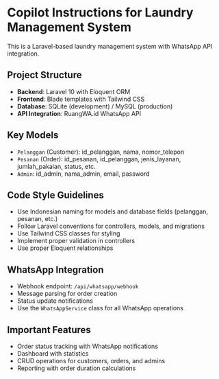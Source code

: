 <!-- Use this file to provide workspace-specific custom instructions to Copilot. For more details, visit https://code.visualstudio.com/docs/copilot/copilot-customization#_use-a-githubcopilotinstructionsmd-file -->

# Copilot Instructions for Laundry Management System

This is a Laravel-based laundry management system with WhatsApp API integration.

## Project Structure
- **Backend**: Laravel 10 with Eloquent ORM
- **Frontend**: Blade templates with Tailwind CSS
- **Database**: SQLite (development) / MySQL (production)
- **API Integration**: RuangWA.id WhatsApp API

## Key Models
- `Pelanggan` (Customer): id_pelanggan, nama, nomor_telepon
- `Pesanan` (Order): id_pesanan, id_pelanggan, jenis_layanan, jumlah_pakaian, status, etc.
- `Admin`: id_admin, nama_admin, email, password

## Code Style Guidelines
- Use Indonesian naming for models and database fields (pelanggan, pesanan, etc.)
- Follow Laravel conventions for controllers, models, and migrations
- Use Tailwind CSS classes for styling
- Implement proper validation in controllers
- Use proper Eloquent relationships

## WhatsApp Integration
- Webhook endpoint: `/api/whatsapp/webhook`
- Message parsing for order creation
- Status update notifications
- Use the `WhatsAppService` class for all WhatsApp operations

## Important Features
- Order status tracking with WhatsApp notifications
- Dashboard with statistics
- CRUD operations for customers, orders, and admins
- Reporting with order duration calculations
